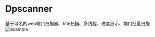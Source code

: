 # Dpscanner
基于域名的web端口扫描器、title扫描、多线程、进度展示、端口批量扫描
![example](https://user-images.githubusercontent.com/58037546/166131144-cfc16e4f-2842-432c-9027-dffa2b82b743.png)
